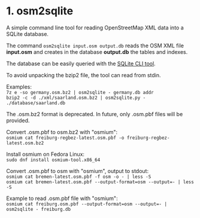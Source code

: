 # 1. osm2sqlite

A simple command line tool for reading OpenStreetMap XML data into a SQLite database.

The command `osm2sqlite input.osm output.db` reads the OSM XML file **input.osm** and
creates in the database **output.db** the tables and indexes.  

The database can be easily queried with the [SQLite CLI tool](https://www.sqlite.org/cli.html).

To avoid unpacking the bzip2 file, the tool can read from stdin.

Examples:  
`7z e -so germany.osm.bz2 | osm2sqlite - germany.db addr`  
`bzip2 -c -d ./xml/saarland.osm.bz2 | osm2sqlite.py - ./database/saarland.db`  

The .osm.bz2 format is deprecated. In future, only .osm.pbf files will be provided.

Convert .osm.pbf to osm.bz2 with "osmium":  
`osmium cat freiburg-regbez-latest.osm.pbf -o freiburg-regbez-latest.osm.bz2`

Install osmium on Fedora Linux:  
`sudo dnf install osmium-tool.x86_64`  

Convert .osm.pbf to osm with "osmium", output to stdout:   
`osmium cat bremen-latest.osm.pbf -f osm -o - | less -S`  
`osmium cat bremen-latest.osm.pbf --output-format=osm --output=- | less -S`  

Example to read .osm.pbf file with "osmium":  
`osmium cat freiburg.osm.pbf --output-format=osm --output=- | osm2sqlite - freiburg.db`

